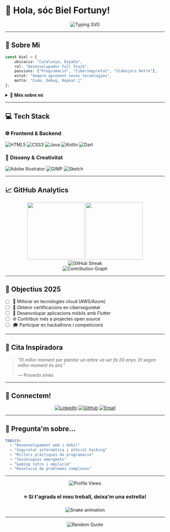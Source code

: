 # 🚀 Hola, sóc Biel Fortuny! 

<div align="center">
  <img src="https://readme-typing-svg.herokuapp.com?font=Fira+Code&pause=1000&color=2196F3&center=true&vCenter=true&width=435&lines=Desenvolupador+Full+Stack;Entusiasta+de+la+Seguretat;Always+Learning+%F0%9F%9A%80;Retro+Gaming+Fan+%F0%9F%8E%AE" alt="Typing SVG" />
</div>

---

## 🌟 Sobre Mi

```typescript
const biel = {
    ubicacio: "Catalunya, España",
    rol: "Desenvolupador Full Stack",
    passions: ["Programació", "Ciberseguretat", "Videojocs Retro"],
    estat: "Sempre aprenent noves tecnologies",
    motto: "Code, Debug, Repeat 🔁"
};
```

<details>
<summary>🎯 <b>Més sobre mi</b></summary>

- 👨‍💻 **Informàtic apassionat** per la tecnologia i la innovació
- 🔍 **Especialitzat en seguretat informàtica** i resolució de problemes complexos
- 📚 **Aprenent constant** de noves tecnologies i frameworks
- 🎮 **Gaming enthusiast** amb debilitat pels clàssics retro
- 🧩 **Problem solver** - m'encanta desxifrar codis i superar reptes

</details>

---

## 💻 Tech Stack

### 🌐 **Frontend & Backend**
![HTML5](https://img.shields.io/badge/HTML5-E34F26?style=for-the-badge&logo=html5&logoColor=white)
![CSS3](https://img.shields.io/badge/CSS3-1572B6?style=for-the-badge&logo=css3&logoColor=white)
![Java](https://img.shields.io/badge/Java-ED8B00?style=for-the-badge&logo=openjdk&logoColor=white)
![Kotlin](https://img.shields.io/badge/Kotlin-7F52FF?style=for-the-badge&logo=kotlin&logoColor=white)
![Dart](https://img.shields.io/badge/Dart-0175C2?style=for-the-badge&logo=dart&logoColor=white)

### 🎨 **Disseny & Creativitat**
![Adobe Illustrator](https://img.shields.io/badge/Adobe%20Illustrator-FF9A00?style=for-the-badge&logo=adobe%20illustrator&logoColor=white)
![GIMP](https://img.shields.io/badge/GIMP-657D8B?style=for-the-badge&logo=gimp&logoColor=white)
![Sketch](https://img.shields.io/badge/Sketch-FFB387?style=for-the-badge&logo=sketch&logoColor=black)

---

## 📈 GitHub Analytics

<div align="center">
  <img height="180em" src="https://github-readme-stats.vercel.app/api?username=BielFortuny&show_icons=true&theme=tokyonight&include_all_commits=true&count_private=true&hide_border=true"/>
  <img height="180em" src="https://github-readme-stats.vercel.app/api/top-langs/?username=BielFortuny&layout=compact&langs_count=8&theme=tokyonight&hide_border=true"/>
</div>

<div align="center">
  <img src="https://github-readme-streak-stats.herokuapp.com/?user=BielFortuny&theme=tokyonight&hide_border=true" alt="GitHub Streak"/>
</div>

<div align="center">
  <img src="https://github-readme-activity-graph.vercel.app/graph?username=BielFortuny&theme=tokyo-night&hide_border=true" alt="Contribution Graph"/>
</div>

---

## 🎯 Objectius 2025

- [ ] 🚀 Millorar en tecnologies cloud (AWS/Azure)
- [ ] 🔐 Obtenir certificacions en ciberseguretat
- [ ] 📱 Desenvolupar aplicacions mòbils amb Flutter
- [ ] 🌐 Contribuir més a projectes open source
- [ ] 🎓 Participar en hackathons i competicions

---

## 💭 Cita Inspiradora

> *"El millor moment per plantar un arbre va ser fa 20 anys. El segon millor moment és ara."*
> 
> — Proverbi xinès

---

## 🤝 Connectem!

<div align="center">
  
  [![LinkedIn](https://img.shields.io/badge/LinkedIn-0077B5?style=for-the-badge&logo=linkedin&logoColor=white)](https://linkedin.com/in/bielfortuny)
  [![GitHub](https://img.shields.io/badge/GitHub-100000?style=for-the-badge&logo=github&logoColor=white)](https://github.com/BielFortuny)
  [![Email](https://img.shields.io/badge/Email-D14836?style=for-the-badge&logo=gmail&logoColor=white)](mailto:contacte@bielfortuny.dev)
  
</div>

---

## 💬 Pregunta'm sobre...

```yaml
topics:
  - "Desenvolupament web i mòbil"
  - "Seguretat informàtica i ethical hacking"
  - "Millors pràctiques de programació"
  - "Tecnologies emergents"
  - "Gaming retro i emulació"
  - "Resolució de problemes complexos"
```

---

<div align="center">
  
  ![Profile Views](https://komarev.com/ghpvc/?username=BielFortuny&color=blueviolet&style=for-the-badge)
  
  ### ⭐ Si t'agrada el meu treball, deixa'm una estrella!
  
  <img src="https://raw.githubusercontent.com/BielFortuny/BielFortuny/output/snake.svg" alt="Snake animation" />
  
</div>

---

<div align="center">
  <img src="https://quotes-github-readme.vercel.app/api?type=horizontal&theme=tokyonight" alt="Random Quote"/>
</div>
